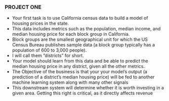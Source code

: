 ### PROJECT ONE

- Your first task is to use California census data to build a model of housing prices in the state. 
- This data includes metrics such as the population, median income, and median housing price for each block group in California. 
- Block groups are the smallest geographical unit for which the US Census Bureau publishes sample data (a block group typically has a population of 600 to 3,000 people). 
- I will call them “districts” for short.
- Your model should learn from this data and be able to predict the median housing price in any district, given all the other metrics.
- The Objective of the business is that your  your model’s output (a prediction of a district’s median housing price) will be fed to another machine learning system along with many other signals 
- This downstream system will determine whether it is worth investing in a given area. Getting this right is critical, as it directly affects revenue